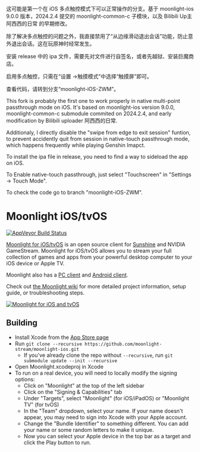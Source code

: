 这可能是第一个在 iOS 多点触控模式下可以正常操作的分支。基于 moonlight-ios 9.0.0 版本，2024.2.4 提交的 moonlight-common-c 子模块，以及 Bilibili Up主 阿西西的日常 的早期修改。

除了解决多点触控的问题之外，我直接禁用了“从边缘滑动退出会话”功能，防止意外退出会话。这在玩原神时经常发生。

安装 release 中的 ipa 文件，需要先对文件进行自签名，或者先越狱、安装巨魔商店。

启用多点触控，只需在“设置 ->触摸模式”中选择“触摸屏”即可。

查看代码，请转到分支“moonlight-iOS-ZWM”。



This fork is probably the first one to work properly in native multi-point passthrough mode on iOS. It's based on moonlight-ios version 9.0.0, moonlight-common-c submodule commited on 2024.2.4, and early modification by Bilibili uploader 阿西西的日常. 

Additionaly, I directly disable the "swipe from edge to exit session" funtion, to prevent accidently quit from session in native-touch passthrough mode, which happens frequently while playing Genshin Imapct.

To install the ipa file in release, you need to find a way to sideload the app on iOS.

To Enable native-touch passthrough, just select "Touchscreen" in "Settings -> Touch Mode".

To check the code go to branch "moonlight-iOS-ZWM".


# Moonlight iOS/tvOS

[![AppVeyor Build Status](https://ci.appveyor.com/api/projects/status/kwv8vpwr457lqn25/branch/master?svg=true)](https://ci.appveyor.com/project/cgutman/moonlight-ios/branch/master)

[Moonlight for iOS/tvOS](https://moonlight-stream.org) is an open source client for [Sunshine](https://github.com/LizardByte/Sunshine) and NVIDIA GameStream. Moonlight for iOS/tvOS allows you to stream your full collection of games and apps from your powerful desktop computer to your iOS device or Apple TV.

Moonlight also has a [PC client](https://github.com/moonlight-stream/moonlight-qt) and [Android client](https://github.com/moonlight-stream/moonlight-android).

Check out [the Moonlight wiki](https://github.com/moonlight-stream/moonlight-docs/wiki) for more detailed project information, setup guide, or troubleshooting steps.

[![Moonlight for iOS and tvOS](https://moonlight-stream.org/images/App_Store_Badge_135x40.svg)](https://apps.apple.com/us/app/moonlight-game-streaming/id1000551566)

## Building
* Install Xcode from the [App Store page](https://apps.apple.com/us/app/xcode/id497799835)
* Run `git clone --recursive https://github.com/moonlight-stream/moonlight-ios.git`
  *  If you've already clone the repo without `--recursive`, run `git submodule update --init --recursive`
* Open Moonlight.xcodeproj in Xcode
* To run on a real device, you will need to locally modify the signing options:
    * Click on "Moonlight" at the top of the left sidebar
    * Click on the "Signing & Capabilities" tab
    * Under "Targets", select "Moonlight" (for iOS/iPadOS) or "Moonlight TV" (for tvOS)
    * In the "Team" dropdown, select your name. If your name doesn't appear, you may need to sign into Xcode with your Apple account.
    * Change the "Bundle Identifier" to something different. You can add your name or some random letters to make it unique.
    * Now you can select your Apple device in the top bar as a target and click the Play button to run.
